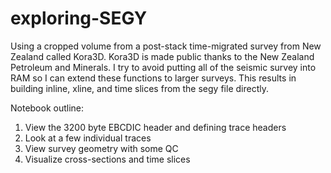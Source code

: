 # exploring-SEGY

Using a cropped volume from a post-stack time-migrated survey from New Zealand called Kora3D. Kora3D is made public thanks to the New Zealand Petroleum and Minerals.
I try to avoid putting all of the seismic survey into RAM so I can extend these functions to larger surveys. This results in building inline, xline, and time slices from the segy file directly.

Notebook outline:
1) View the 3200 byte EBCDIC header and defining trace headers
2) Look at a few individual traces
3) View survey geometry with some QC
4) Visualize cross-sections and time slices
